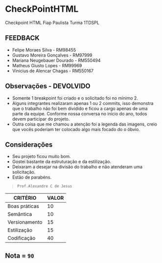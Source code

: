 # CheckPointHTML

Checkpoint HTML Fiap Paulista
Turma 1TDSPL

## FEEDBACK
- Felipe Moraes Silva - RM98455
- Gustavo Moreira Gonçalves - RM97999
- Mariana Neugebauer Dourado - RM550494
- Matheus Giusto Lopes - RM99969
- Vinicius de Alencar Chagas - RM550167

## Observações - DEVOLVIDO
- Somente 1 breakpoint foi criado e o solicitado foi no mínimo 2.
- Alguns integrantes realizaram apenas 1 ou 2 commits, isso demonstra que o trabalho não foi bem dividido e ficou a cargo apenas de uma parte da equipe. Conforme nossa conversa no início do ano, todos devem participar do projeto.
- Outra coisa que me chamou a atenção foi a legenda das imagens, creio que vocês poderiam ter colocado algo mais focado do o óbvio.

## Considerações
- Seu projeto ficou muito bom.
- Gostei bastante da estruturação e da estilização.
- Deixaram a desejar na divisão do trabalho e não atenderam uma solicitação.
- Estão de parabéns.

> `Prof.Alexandre C de Jesus`

| CRITÉRIO | VALOR |
| ------ | ------ |
| Boas práticas |10|
| Semântica |10|
| Versionamento |15|
| Estilização |15|
| Codificação |40|

## Nota = `90`
